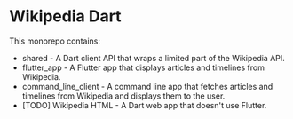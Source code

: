 # Wikipedia Dart

This monorepo contains:

* shared - A Dart client API that wraps a limited part of the Wikipedia API.
* flutter_app - A Flutter app that displays articles and timelines from Wikipedia.
* command_line_client - A command line app that fetches articles and timelines from Wikipedia and displays them to the user.
* [TODO] Wikipedia HTML - A Dart web app that doesn't use Flutter.